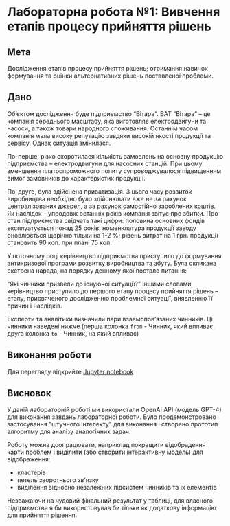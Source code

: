 # Лабораторна робота №1: Вивчення етапів процесу прийняття рішень

## Мета
Дослідження етапів процесу прийняття рішень; отримання навичок формування та оцінки альтернативних рішень поставленої проблеми.

## Дано 

Об’єктом дослідження буде підприємство “Вітара”. ВАТ “Вітара” – це компанія середнього масштабу, яка виготовляє електродвигуни та насоси, а також товари народного споживання. Останнім часом компанія мала високу репутацію завдяки високій якості продукції та сервісу. Однак ситуація змінилася.

По-перше, різко скоротилася кількість замовлень на основну продукцію підприємства – електродвигуни для насосних станцій. При цьому зменшення платоспроможного попиту супроводжувалося підвищенням вимог замовників до характеристик продукції.

По-друге, була здійснена приватизація. З цього часу розвиток виробництва необхідно було здійснювати вже не за рахунок централізованих джерел, а за рахунок самостійно зароблених коштів. Як наслідок – упродовж останніх років компанія звітує про збитки.
Про стан підприємства свідчать такі цифри: половина основних фондів експлуатується понад 25 років; номенклатура продукції заводу оновлюється щорічно тільки на 1-2 %; рівень витрат на 1 грн. продукції становить 90 коп. при плані 75 коп.

У поточному році керівництво підприємства приступило до формування антикризової програми розвитку виробництва та збуту. Була скликана екстрена нарада, на порядку денному якої постало питання:

“Які чинники призвели до існуючої ситуації?” Іншими словами, керівництво приступило до першого етапу процесу прийняття рішень – етапу, присвяченого дослідженню проблемної ситуації, виявленню її причин і наслідків.

Експерти та аналітики визначили пари взаємопов’язаних чинників. Ці чинники наведені нижче (перша колонка `from` - Чинник, який впливає, друга колонка `to` - Чинник, на який впливає)

## Виконання роботи

Для перегляду відкрийте [Jupyter notebook](notebooks/concepts.ipynb)

## Висновок

У даній лабораторній роботі ми використали OpenAI API (модель GPT-4) для виконання завдань лабораторної роботи. Було продемонстровано застосування "штучного інтелекту" для виконання і створено прототип алгоритму для аналізу аналогічних задач.

Роботу можна доопрацювати, наприклад покращити відобрадення карти проблем і виділити (або створити інтерактивну модель) для відображення:
- кластерів
- петель зворотнього зв'язку
- виділення відносно незалежних підсистем чинників та їх елементів

Незважаючи на чудовий фінальний результат у таблиці, для власного підприємства я би використовував би тільки як додаткову інформацію для прийняття рішення.